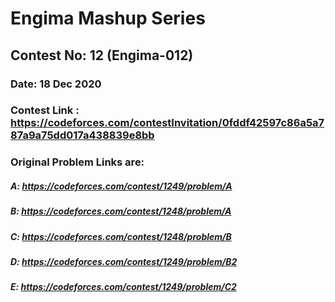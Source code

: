 # Engima Mashup Series

## Contest No: 12 (Engima-012)
### Date: 18 Dec 2020
### Contest Link : https://codeforces.com/contestInvitation/0fddf42597c86a5a787a9a75dd017a438839e8bb

### Original Problem Links are:

##### A: https://codeforces.com/contest/1249/problem/A
##### B: https://codeforces.com/contest/1248/problem/A
##### C: https://codeforces.com/contest/1248/problem/B
##### D: https://codeforces.com/contest/1249/problem/B2
##### E: https://codeforces.com/contest/1249/problem/C2
